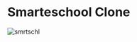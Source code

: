 # Smarteschool Clone
![smrtschl](https://user-images.githubusercontent.com/89892344/227701666-565a0b9a-b0b4-4102-929b-9d0990b0b0c7.png)
